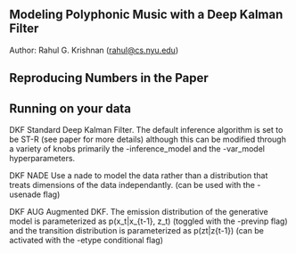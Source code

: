 ## Modeling Polyphonic Music with a Deep Kalman Filter
Author: Rahul G. Krishnan (rahul@cs.nyu.edu)

## Reproducing Numbers in the Paper

## Running on your data
DKF
Standard Deep Kalman Filter. The default inference algorithm is set to be ST-R (see paper for more details) although
this can be modified through a variety of knobs primarily the -inference_model and the -var_model hyperparameters. 

DKF NADE
Use a nade to model the data rather than a distribution that treats dimensions of the data independantly. (can be used with the -usenade flag)

DKF AUG 
Augmented DKF. 
The emission distribution of the generative model is parameterized as p(x_t|x_{t-1}, z_t) (toggled with the -previnp flag)
and the transition distribution is parameterized as p(zt|z{t-1}) (can be activated with the -etype conditional flag)
